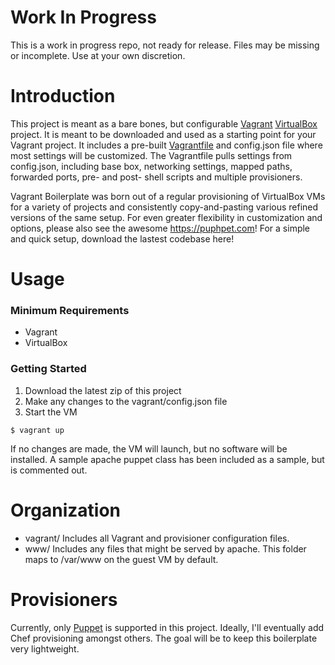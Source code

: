# Work In Progress
This is a work in progress repo, not ready for release.  Files may be missing or incomplete.  Use at your own discretion.

# Introduction
This project is meant as a bare bones, but configurable [Vagrant](https://www.vagrantup.com/) [VirtualBox](https://www.virtualbox.org/) project.  It is meant to be downloaded and used as a starting point for your Vagrant project.  It includes a pre-built [Vagrantfile](http://docs.vagrantup.com/v2/vagrantfile/index.html) and config.json file where most settings will be customized.  The Vagrantfile pulls settings from config.json, including base box, networking settings, mapped paths, forwarded ports, pre- and post- shell scripts and multiple provisioners.

Vagrant Boilerplate was born out of a regular provisioning of VirtualBox VMs for a variety of projects and consistently copy-and-pasting various refined versions of the same setup.  For even greater flexibility in customization and options, please also see the awesome https://puphpet.com!  For a simple and quick setup, download the lastest codebase here!

# Usage

### Minimum Requirements

* Vagrant
* VirtualBox

### Getting Started

1. Download the latest zip of this project
2. Make any changes to the vagrant/config.json file
3. Start the VM
```
$ vagrant up
```

If no changes are made, the VM will launch, but no software will be installed.  A sample apache puppet class has been included as a sample, but is commented out.

# Organization

* vagrant/ Includes all Vagrant and provisioner configuration files.
* www/ Includes any files that might be served by apache.  This folder maps to /var/www on the guest VM by default.

# Provisioners
Currently, only [Puppet](http://docs.vagrantup.com/v2/provisioning/puppet_apply.html) is supported in this project.  Ideally, I'll eventually add Chef provisioning amongst others.  The goal will be to keep this boilerplate very lightweight.
